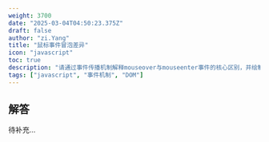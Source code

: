 ```yaml
---
weight: 3700
date: "2025-03-04T04:50:23.375Z"
draft: false
author: "zi.Yang"
title: "鼠标事件冒泡差异"
icon: "javascript"
toc: true
description: "请通过事件传播机制解释mouseover与mouseenter事件的核心区别，并绘制事件触发流程图说明当鼠标从父元素移动到子元素时两者的不同行为。"
tags: ["javascript", "事件机制", "DOM"]
---
```


## 解答

待补充...
